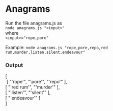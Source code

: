 # Anagrams

Run the file anagrams.js as    
``node anagrams.js "<input>" ``    
where    
``<input>="rope,pore"``  

Example: ``node anagrams.js "rope,pore,repo,red rum,murder,listen,silent,endeavour"``    

### Output   

[    
&nbsp;[ "'rope'", "'pore'", "'repo'" ],    
  [ "'red rum'", "'murder'" ],    
  [ "'listen'", "'silent'" ],    
  [ "'endeavour'" ]      
]          


